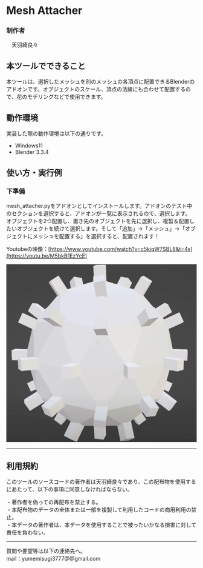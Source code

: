 # Mesh Attacher
  
### 制作者
  　天羽綺良々
  
## 本ツールでできること
本ツールは、選択したメッシュを別のメッシュの各頂点に配置できるBlenderのアドオンです。オブジェクトのスケール、頂点の法線にも合わせて配置するので、花のモデリングなどで使用できます。
  
## 動作環境
実装した際の動作環境は以下の通りです。
- Windows11
- Blender 3.3.4
  

## 使い方・実行例
### 下準備
mesh_attacher.pyをアドオンとしてインストールします。アドオンのテスト中のセクションを選択すると、アドオンが一覧に表示されるので、選択します。
オブジェクトを2つ配置し、置き先のオブジェクトを先に選択し、複製＆配置したいオブジェクトを続けて選択します。そして「追加」->「メッシュ」->「オブジェクトにメッシュを配置する」を選択すると、配置されます！

Youtubeの映像：[https://www.youtube.com/watch?v=c5kiqW7SBL8&t=4s](https://youtu.be/M5bkB1EzYcE)

![ツールの実行結果の画像](readme_image/readme_image.png)

---
## 利用規約
このツールのソースコードの著作者は天羽綺良々であり、この配布物を使用するにあたって、以下の事項に同意しなければならない。  


・著作者を偽っての再配布を禁止する。  
・本配布物のデータの全体または一部を複製して利用したコードの商用利用の禁止。  
・本データの著作者は、本データを使用することで被ったいかなる損害に対して責任を負わない。  

-----------------------------------------------------------------------  

質問や要望等は以下の連絡先へ。  
mail：yumemisugi3777@@gmail.com  
